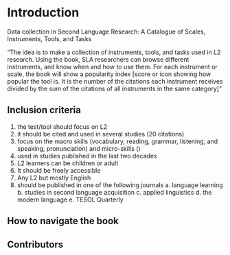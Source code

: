 # Introduction

<!-- ![Alt Text](Hotpot-2.png) -->

Data collection in Second Language Research: A Catalogue of Scales, Instruments, Tools, and Tasks

“The idea is to make a collection of instruments, tools, and tasks used in L2 research. Using the book, SLA researchers can browse different instruments, and know when and how to use them. For each instrument or scale, the book will show a popularity index [score or icon showing how popular the tool is. It is the number of the citations each instrument receives divided by the sum of the citations of all instruments in the same category]”

## Inclusion criteria

1. the test/tool should focus on L2
2. it should be cited and used in several studies (20 citations)
3. focus on the macro skills (vocabulary, reading, grammar, listening, and speaking, pronunciation) and micro-skills ()
4. used in studies published in the last two decades
5. L2 learners can be children or adult
6. It should be freely accessible
7. Any L2 but mostly English
8. should be published in one of the following journals
   a. language learning
   b. studies in second language acquisition
   c. applied linguistics
   d. the modern language
   e. TESOL Quarterly

## How to navigate the book

## Contributors
